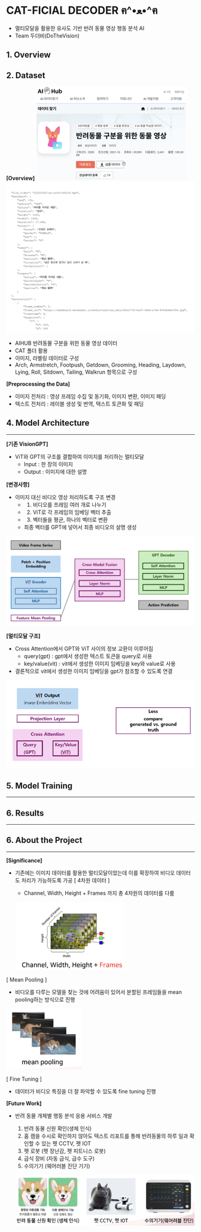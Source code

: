# CAT-FICIAL DECODER ฅ^•ﻌ•^ฅ
- 멀티모달을 활용한 유사도 기반 반려 동물 영상 행동 분석 AI
- Team 두더비(DoTheVision) 

## 1. Overview


## 2. Dataset

**[Overview]**
![데이터 출처](images/16.PNG)
![데이터 코드](images/24.PNG)



- AIHUB 반려동물 구분을 위한 동물 영상 데이터
- CAT 폴더 활용
- 이미지, 라벨링 데이터로 구성
- Arch, Armstretch, Footpush, Getdown, Grooming, Heading, Laydown, Lying, Roll, Sitdown, Tailing, Walkrun 항목으로 구성


**[Preprocessing the Data]**
- 이미지 전처리 : 영상 프레임 수집 및 동기화, 이미지 변환, 이미지 패딩
- 텍스트 전처리 : 레이블 생성 및 번역, 텍스트 토큰화 및 패딩



## 4. Model Architecture
---------
**[기존 VisionGPT]**

- ViT와 GPT의 구조를 결합하여 이미지를 처리하는 멀티모달
  - Input : 한 장의 이미지
  - Output : 이미지에 대한 설명

**[변경사항]**

- 이미지 대신 비디오 영상 처리하도록 구조 변경
  - 1. 비디오를 프레임 여러 개로 나누기
  - 2. ViT로 각 프레임의 임베딩 벡터 추출
  - 3. 벡터들을 평균, 하나의 벡터로 변환
  - 최종 벡터를 GPT에 넣어서 최종 비디오의 설명 생성

![모델 사진](images/17.PNG)

**[멀티모달 구조]**

- Cross Attention에서 GPT와 ViT 사이의 정보 교환이 이루어짐
  - query(gpt) : gpt에서 생성한 텍스트 토큰을 query로 사용
  - key/value(vit) : vit에서 생성한 이미지 임베딩을 key와 value로 사용
- 결론적으로 vit에서 생성한 이미지 임베딩을 gpt가 참조할 수 있도록 연결

![모델 사진](images/18.PNG)



## 5. Model Training
---------


## 6. Results
---------

## 6. About the Project
---------
**[Significance]**

- 기존에는 이미지 데이터를 활용한 멀티모달이었는데 이를 확장하여 비디오 데이터도 처리가 가능하도록 가공
  [ 4차원 데이터 ]
  - Channel, Width, Height + Frames 까지 총 4차원의 데이터를 다룸
    
  ![4차원 사진](images/20.PNG)

 [ Mean Pooling ]
  - 비디오를 다루는 모델을 찾는 것에 어려움이 있어서 분할된 프레임들을 mean pooling하는 방식으로 진행
    
  ![mean pooling 사진](images/21.PNG)

 [ Fine Tuning ]    
- 데이터가 비디오 특징을 더 잘 파악할 수 있도록 fine tuning 진행
  

**[Future Work]**
- 반려 동물 개체별 행동 분석 응용 서비스 개발
  
  1) 반려 동물 신원 확인(생체 인식)
  2) 홈 캠을 수시로 확인하지 않아도 텍스트 리포트를 통해 반려동물의 하루 일과 확인할 수 있는 펫 CCTV, 펫 IOT
  3) 펫 로봇 (펫 장난감, 펫 피트니스 로봇)
  4) 급식 장비 (자동 급식, 급수 도구)
  5) 수의기기 (웨어러블 진단 기기)
 
  ![발전 방안 사진](images/23.PNG)



